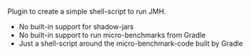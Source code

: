 Plugin to create a simple shell-script to run JMH.

* No built-in support for shadow-jars
* No built-in support to run micro-benchmarks from Gradle
* Just a shell-script around the micro-benchmark-code built by Gradle
